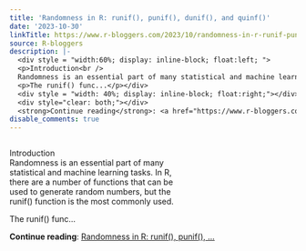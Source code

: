 ```yaml
---
title: 'Randomness in R: runif(), punif(), dunif(), and quinf()'
date: '2023-10-30'
linkTitle: https://www.r-bloggers.com/2023/10/randomness-in-r-runif-punif-dunif-and-quinf/
source: R-bloggers
description: |-
  <div style = "width:60%; display: inline-block; float:left; ">
  <p>Introduction<br />
  Randomness is an essential part of many statistical and machine learning tasks. In R, there are a number of functions that can be used to generate random numbers, but the runif() function is the most commonly used.</p>
  <p>The runif() func...</p></div>
  <div style = "width: 40%; display: inline-block; float:right;"></div>
  <div style="clear: both;"></div>
  <strong>Continue reading</strong>: <a href="https://www.r-bloggers.com/2023/10/randomness-in-r-runif-punif-dunif-and-quinf/">Randomness in R: runif(), punif(), ...
disable_comments: true
---
```

<div style = "width:60%; display: inline-block; float:left; ">
<p>Introduction<br />
Randomness is an essential part of many statistical and machine learning tasks. In R, there are a number of functions that can be used to generate random numbers, but the runif() function is the most commonly used.</p>
<p>The runif() func...</p></div>
<div style = "width: 40%; display: inline-block; float:right;"></div>
<div style="clear: both;"></div>
<strong>Continue reading</strong>: <a href="https://www.r-bloggers.com/2023/10/randomness-in-r-runif-punif-dunif-and-quinf/">Randomness in R: runif(), punif(), ...